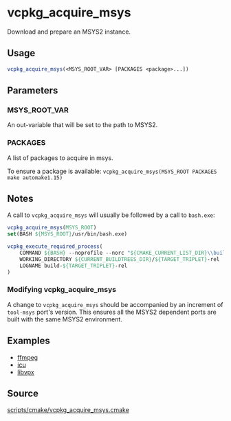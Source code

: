 # vcpkg_acquire_msys

Download and prepare an MSYS2 instance.

## Usage
```cmake
vcpkg_acquire_msys(<MSYS_ROOT_VAR> [PACKAGES <package>...])
```

## Parameters
### MSYS_ROOT_VAR
An out-variable that will be set to the path to MSYS2.

### PACKAGES
A list of packages to acquire in msys.

To ensure a package is available: `vcpkg_acquire_msys(MSYS_ROOT PACKAGES make automake1.15)`

## Notes
A call to `vcpkg_acquire_msys` will usually be followed by a call to `bash.exe`:
```cmake
vcpkg_acquire_msys(MSYS_ROOT)
set(BASH ${MSYS_ROOT}/usr/bin/bash.exe)

vcpkg_execute_required_process(
    COMMAND ${BASH} --noprofile --norc "${CMAKE_CURRENT_LIST_DIR}\\build.sh"
    WORKING_DIRECTORY ${CURRENT_BUILDTREES_DIR}/${TARGET_TRIPLET}-rel
    LOGNAME build-${TARGET_TRIPLET}-rel
)
```

### Modifying vcpkg_acquire_msys
A change to `vcpkg_acquire_msys` should be accompanied by an increment of `tool-msys` port's version.
This ensures all the MSYS2 dependent ports are built with the same MSYS2 environment.

## Examples

* [ffmpeg](https://github.com/Microsoft/vcpkg/blob/master/ports/ffmpeg/portfile.cmake)
* [icu](https://github.com/Microsoft/vcpkg/blob/master/ports/icu/portfile.cmake)
* [libvpx](https://github.com/Microsoft/vcpkg/blob/master/ports/libvpx/portfile.cmake)

## Source
[scripts/cmake/vcpkg_acquire_msys.cmake](https://github.com/Microsoft/vcpkg/blob/master/scripts/cmake/vcpkg_acquire_msys.cmake)
